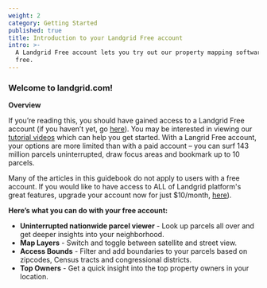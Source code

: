 ```yaml
---
weight: 2
category: Getting Started
published: true
title: Introduction to your Landgrid Free account
intro: >-
  A Landgrid Free account lets you try out our property mapping software, for
  free.
---
```



### Welcome to landgrid.com!

**Overview**

If you’re reading this, you should have gained access to a Landgrid Free account (if you haven’t yet, go [here](https://landgrid.com/users/sign_in)). You may be interested in viewing our [tutorial videos](https://landgrid.com/pages/tutorial-videos) which can help you get started. With a Langrid Free account, your options are more limited than with a paid account – you can surf 143 million parcels uninterrupted, draw focus areas and bookmark up to 10 parcels.

Many of the articles in this guidebook do not apply to users with a free account. If you would like to have access to ALL of Landgrid platform's great features, upgrade your account now for just $10/month, [here](https://landgrid.com/plans)).

**Here’s what you can do with your free account:**
 
* **Uninterrupted nationwide parcel viewer** - Look up parcels all over and get deeper insights into your neighborhood.
* **Map Layers** - Switch and toggle between satellite and street view.
* **Access Bounds** - Filter and add boundaries to your parcels based on zipcodes, Census tracts and congressional districts.
* **Top Owners** - Get a quick insight into the top property owners in your location.
